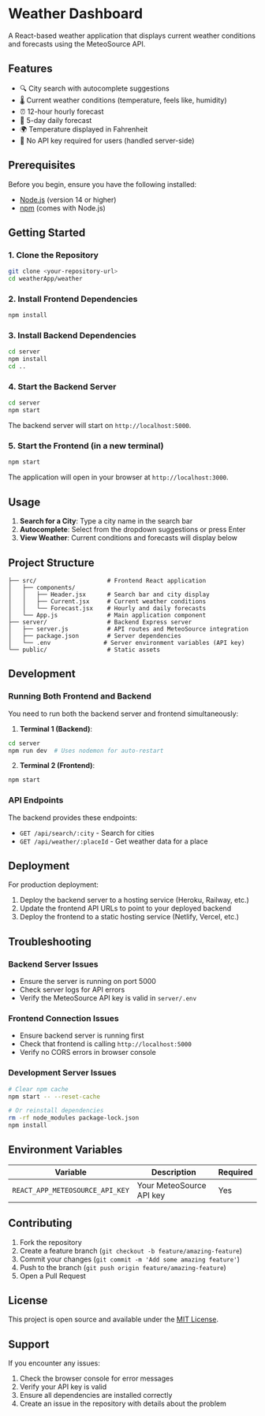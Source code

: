 # Weather Dashboard

A React-based weather application that displays current weather conditions and forecasts using the MeteoSource API.

## Features

- 🔍 City search with autocomplete suggestions
- 🌡️ Current weather conditions (temperature, feels like, humidity)
- ⏰ 12-hour hourly forecast
- 📅 5-day daily forecast
- 🌍 Temperature displayed in Fahrenheit
- 🔐 No API key required for users (handled server-side)

## Prerequisites

Before you begin, ensure you have the following installed:
- [Node.js](https://nodejs.org/) (version 14 or higher)
- [npm](https://www.npmjs.com/) (comes with Node.js)

## Getting Started

### 1. Clone the Repository

```bash
git clone <your-repository-url>
cd weatherApp/weather
```

### 2. Install Frontend Dependencies

```bash
npm install
```

### 3. Install Backend Dependencies

```bash
cd server
npm install
cd ..
```

### 4. Start the Backend Server

```bash
cd server
npm start
```

The backend server will start on `http://localhost:5000`.

### 5. Start the Frontend (in a new terminal)

```bash
npm start
```

The application will open in your browser at `http://localhost:3000`.

## Usage

1. **Search for a City**: Type a city name in the search bar
2. **Autocomplete**: Select from the dropdown suggestions or press Enter
3. **View Weather**: Current conditions and forecasts will display below

## Project Structure

```
├── src/                    # Frontend React application
│   ├── components/
│   │   ├── Header.jsx      # Search bar and city display
│   │   ├── Current.jsx     # Current weather conditions
│   │   └── Forecast.jsx    # Hourly and daily forecasts
│   └── App.js              # Main application component
├── server/                 # Backend Express server
│   ├── server.js           # API routes and MeteoSource integration
│   ├── package.json        # Server dependencies
│   └── .env               # Server environment variables (API key)
└── public/                 # Static assets
```

## Development

### Running Both Frontend and Backend

You need to run both the backend server and frontend simultaneously:

1. **Terminal 1 (Backend)**:
```bash
cd server
npm run dev  # Uses nodemon for auto-restart
```

2. **Terminal 2 (Frontend)**:
```bash
npm start
```

### API Endpoints

The backend provides these endpoints:
- `GET /api/search/:city` - Search for cities
- `GET /api/weather/:placeId` - Get weather data for a place

## Deployment

For production deployment:
1. Deploy the backend server to a hosting service (Heroku, Railway, etc.)
2. Update the frontend API URLs to point to your deployed backend
3. Deploy the frontend to a static hosting service (Netlify, Vercel, etc.)

## Troubleshooting

### Backend Server Issues
- Ensure the server is running on port 5000
- Check server logs for API errors
- Verify the MeteoSource API key is valid in `server/.env`

### Frontend Connection Issues
- Ensure backend server is running first
- Check that frontend is calling `http://localhost:5000`
- Verify no CORS errors in browser console

### Development Server Issues
```bash
# Clear npm cache
npm start -- --reset-cache

# Or reinstall dependencies
rm -rf node_modules package-lock.json
npm install
```

## Environment Variables

| Variable | Description | Required |
|----------|-------------|----------|
| `REACT_APP_METEOSOURCE_API_KEY` | Your MeteoSource API key | Yes |

## Contributing

1. Fork the repository
2. Create a feature branch (`git checkout -b feature/amazing-feature`)
3. Commit your changes (`git commit -m 'Add some amazing feature'`)
4. Push to the branch (`git push origin feature/amazing-feature`)
5. Open a Pull Request

## License

This project is open source and available under the [MIT License](LICENSE).

## Support

If you encounter any issues:
1. Check the browser console for error messages
2. Verify your API key is valid
3. Ensure all dependencies are installed correctly
4. Create an issue in the repository with details about the problem
